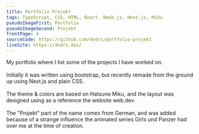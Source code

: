 ```yaml
---
title: Portfolio Projekt
tags: TypeScript, CSS, HTML, React, Node.js, Next.js, Miku
pseudoImageFirst: Portfolio
pseudoImageSecond: Projekt
frontPage: 4
sourceCode: https://github.com/4ndrs/portfolio-projekt
liveSite: https://4ndrs.dev/
---
```

My portfolio where I list some of the projects I have worked on.
<br />
<br />
Initially it was written using bootstrap, but recently remade from the ground up using Next.js and plain CSS.
<br />
<br />
The theme & colors are based on Hatsune Miku, and the layout was designed using as a reference the website web.dev.
<br />
<br />
The "Projekt" part of the name comes from German, and was added because of a strange influence the animated series Girls und Panzer had over me at the time of creation.
